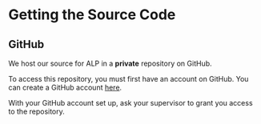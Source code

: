 # Getting the Source Code

## GitHub

We host our source for ALP in a **private** repository on GitHub. 

To access this repository, you must first have an account on GitHub. You can create a GitHub account [here](https://github.com/). 

With your GitHub account set up, ask your supervisor to grant you access to the repository.
